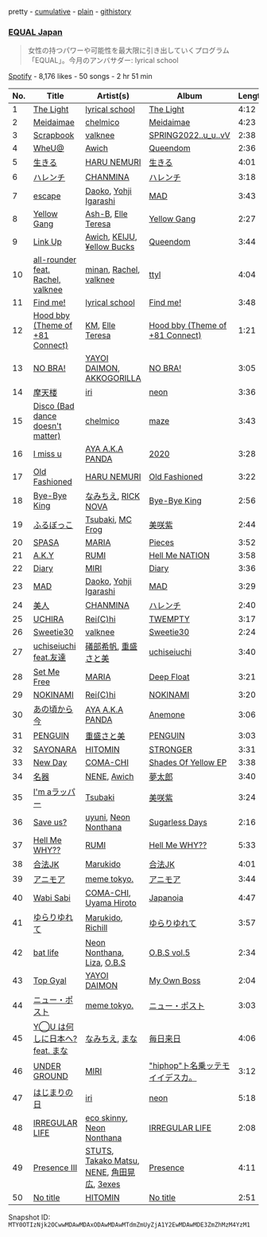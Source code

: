 pretty - [cumulative](/playlists/cumulative/37i9dQZF1DX2K2376Q0zTJ.md) - [plain](/playlists/plain/37i9dQZF1DX2K2376Q0zTJ) - [githistory](https://github.githistory.xyz/mackorone/spotify-playlist-archive/blob/main/playlists/plain/37i9dQZF1DX2K2376Q0zTJ)

### [EQUAL Japan](https://open.spotify.com/playlist/37i9dQZF1DX2K2376Q0zTJ)

> 女性の持つパワーや可能性を最大限に引き出していくプログラム「EQUAL」。今月のアンバサダー:  lyrical school

[Spotify](https://open.spotify.com/user/spotify) - 8,176 likes - 50 songs - 2 hr 51 min

| No. | Title | Artist(s) | Album | Length |
|---|---|---|---|---|
| 1 | [The Light](https://open.spotify.com/track/4MXjIVrCiqWA2h8PTQPaeU) | [lyrical school](https://open.spotify.com/artist/6V7cWMccRQEiOWSqygWYeK) | [The Light](https://open.spotify.com/album/2g1NSuuk9unmJMKofGUM2f) | 4:12 |
| 2 | [Meidaimae](https://open.spotify.com/track/231UG79D3cxclM5WAkLWrO) | [chelmico](https://open.spotify.com/artist/6sAONleCsmAyP87OHsVAPV) | [Meidaimae](https://open.spotify.com/album/1aPnyYlDvtm7Xb83s6hdQ8) | 4:23 |
| 3 | [Scrapbook](https://open.spotify.com/track/7ffb4pcISLct97b8Ix468I) | [valknee](https://open.spotify.com/artist/5XOjyFVFORvz5wwievXJNn) | [SPRING2022..u\_u..vV](https://open.spotify.com/album/5n9HrbabSmtVlrUff9C4hw) | 2:38 |
| 4 | [WheU@](https://open.spotify.com/track/1KcFkzqfzSxNSyntCgY3UR) | [Awich](https://open.spotify.com/artist/0FnDCrmcQT8qz5TEsZIYw5) | [Queendom](https://open.spotify.com/album/4jj5K8UuV6fBOHj4nOCOON) | 2:36 |
| 5 | [生きる](https://open.spotify.com/track/7KGLZBRgherjXdWkCgVhqS) | [HARU NEMURI](https://open.spotify.com/artist/3cn7Ujrlj3rdyuqmOYhBJT) | [生きる](https://open.spotify.com/album/5I4xaUGynFIeZR3ZRAMiCE) | 4:01 |
| 6 | [ハレンチ](https://open.spotify.com/track/2BfzhBl79bcPOHHXAXJkTY) | [CHANMINA](https://open.spotify.com/artist/2vjeuQwzSP5ErC1S41gONX) | [ハレンチ](https://open.spotify.com/album/7FlnNVqs9nwO2NKe37zxFh) | 3:18 |
| 7 | [escape](https://open.spotify.com/track/0ycOGquMdMgfKRW4P3u5We) | [Daoko](https://open.spotify.com/artist/5Qeyh2XKoITt1mlEVtzazC), [Yohji Igarashi](https://open.spotify.com/artist/4Wp4OXDldnaJ0JPRpkUKQs) | [MAD](https://open.spotify.com/album/4cOBpDn4PKOzDQNgnwYJOU) | 3:43 |
| 8 | [Yellow Gang](https://open.spotify.com/track/5QBrOei7ufS1YKeDCj1z2g) | [Ash\-B](https://open.spotify.com/artist/78l5b6jXVHHTrRCzSx1ku4), [Elle Teresa](https://open.spotify.com/artist/3eP3EbQEnina3kh1UTNvbj) | [Yellow Gang](https://open.spotify.com/album/5GbM16ZUU3LKQrJpwXnAPH) | 2:27 |
| 9 | [Link Up](https://open.spotify.com/track/08fh3LXCZvDV6jgGwC2Usf) | [Awich](https://open.spotify.com/artist/0FnDCrmcQT8qz5TEsZIYw5), [KEIJU](https://open.spotify.com/artist/7K3bqkZs0SVUS9K13bnwHL), [¥ellow Bucks](https://open.spotify.com/artist/1Fe6FA7A57suR2KAaERpqH) | [Queendom](https://open.spotify.com/album/4jj5K8UuV6fBOHj4nOCOON) | 3:44 |
| 10 | [all\-rounder feat\. Rachel, valknee](https://open.spotify.com/track/2PPLR5sM7FOqCy3nCAiDhO) | [minan](https://open.spotify.com/artist/7JYvme1EZU4RbxTjqVGkwh), [Rachel](https://open.spotify.com/artist/6k2XA52whNeJDYbIes1nOC), [valknee](https://open.spotify.com/artist/5XOjyFVFORvz5wwievXJNn) | [ttyl](https://open.spotify.com/album/0McmwzkKm1RSEZSjlfMbed) | 4:04 |
| 11 | [Find me!](https://open.spotify.com/track/2dNrPqEJvwOQURA0sKx9uG) | [lyrical school](https://open.spotify.com/artist/6V7cWMccRQEiOWSqygWYeK) | [Find me!](https://open.spotify.com/album/0Xls8W7f64nPmP9YQ3Lnr3) | 3:48 |
| 12 | [Hood bby \(Theme of +81 Connect\)](https://open.spotify.com/track/4k3e5VLYGX2NrAXZZfPDyQ) | [KM](https://open.spotify.com/artist/2Nz5XwOa02deTyyS2vw5Wa), [Elle Teresa](https://open.spotify.com/artist/3eP3EbQEnina3kh1UTNvbj) | [Hood bby \(Theme of +81 Connect\)](https://open.spotify.com/album/6Y5o1FWgV2kYo8FTFxLlHh) | 1:21 |
| 13 | [NO BRA!](https://open.spotify.com/track/6S01qsUQq0mMlBga28BoWx) | [YAYOI DAIMON](https://open.spotify.com/artist/6u1eX0H0rWHLh3Dq1ASdUb), [AKKOGORILLA](https://open.spotify.com/artist/7hAHFeP5IiecsxxczqKt0U) | [NO BRA!](https://open.spotify.com/album/4C7RfD8GktBck4JQZUjQTI) | 3:05 |
| 14 | [摩天楼](https://open.spotify.com/track/6HrRqbT6lIFJa8grf7vYNO) | [iri](https://open.spotify.com/artist/1mN9lPKzTRTOop4u7S1Uy9) | [neon](https://open.spotify.com/album/6MFq8UGpeyZW8dxFR6PNMp) | 3:36 |
| 15 | [Disco \(Bad dance doesn't matter\)](https://open.spotify.com/track/17JZ5WJ1XZfAMmI1s1OGB0) | [chelmico](https://open.spotify.com/artist/6sAONleCsmAyP87OHsVAPV) | [maze](https://open.spotify.com/album/6t1kYddCW5E9StZEf0UxMd) | 3:43 |
| 16 | [I miss u](https://open.spotify.com/track/668sMqHabPV0qMSO1lAy7l) | [AYA A.K.A PANDA](https://open.spotify.com/artist/6H3niqx3EU1Cg14nMe0PhN) | [2020](https://open.spotify.com/album/2dCJfiewbVEGiegYO9Dnnj) | 3:28 |
| 17 | [Old Fashioned](https://open.spotify.com/track/0yhssomPAIOv4cL3HwIAzN) | [HARU NEMURI](https://open.spotify.com/artist/3cn7Ujrlj3rdyuqmOYhBJT) | [Old Fashioned](https://open.spotify.com/album/791Y0tkLWKDUzXKyEp89IG) | 3:22 |
| 18 | [Bye\-Bye King](https://open.spotify.com/track/0zTHa1Kd07I1VTZX8jMKrb) | [なみちえ](https://open.spotify.com/artist/5oLsQ9qhHfYCV5L5XNMxAZ), [RICK NOVA](https://open.spotify.com/artist/7flydDGMB0orujddPJZnTg) | [Bye\-Bye King](https://open.spotify.com/album/355SYUVufkwA8t7mDJEJQK) | 2:56 |
| 19 | [ふるぼっこ](https://open.spotify.com/track/1lVr6rjGU0dt6X7Edd54iD) | [Tsubaki](https://open.spotify.com/artist/1kTgsTapNxgD7vcgcBoxMx), [MC Frog](https://open.spotify.com/artist/385MSYtdD8L1BIbnGTfcvj) | [美咲紫](https://open.spotify.com/album/4LD8HT7igWoMkE0XbvpBXE) | 2:44 |
| 20 | [SPASA](https://open.spotify.com/track/3FkbGKdgg7yeYqbE8N6Eyw) | [MARIA](https://open.spotify.com/artist/7tKxdhFrTaqJPI7rBFmIU6) | [Pieces](https://open.spotify.com/album/5T5HM6A1cCoPVi4mKhiTM2) | 3:52 |
| 21 | [A.K.Y](https://open.spotify.com/track/03GB22WsBDXi7SBTZSrJkD) | [RUMI](https://open.spotify.com/artist/7DCJDPInYy4TPJyQkkxHQO) | [Hell Me NATION](https://open.spotify.com/album/2GMBlIxhihEuAOL0hI2iqB) | 3:58 |
| 22 | [Diary](https://open.spotify.com/track/2hfepudUeftsxa5udmLqai) | [MIRI](https://open.spotify.com/artist/1xfPSDV9Xxi4Yyuru7e6Ln) | [Diary](https://open.spotify.com/album/5KnnAGq0OfqHOKKUb1fZCs) | 3:36 |
| 23 | [MAD](https://open.spotify.com/track/5POPCrXiKvVDVaJrrssVk0) | [Daoko](https://open.spotify.com/artist/5Qeyh2XKoITt1mlEVtzazC), [Yohji Igarashi](https://open.spotify.com/artist/4Wp4OXDldnaJ0JPRpkUKQs) | [MAD](https://open.spotify.com/album/4cOBpDn4PKOzDQNgnwYJOU) | 3:29 |
| 24 | [美人](https://open.spotify.com/track/3t7mVfDiaN6YvosOLQn5Vy) | [CHANMINA](https://open.spotify.com/artist/2vjeuQwzSP5ErC1S41gONX) | [ハレンチ](https://open.spotify.com/album/7FlnNVqs9nwO2NKe37zxFh) | 2:40 |
| 25 | [UCHIRA](https://open.spotify.com/track/7cqayEsQ3vZ846dSeCEgBk) | [Rei\(C\)hi](https://open.spotify.com/artist/5BQWK2wChHTnJKqmgR9D3D) | [TWEMPTY](https://open.spotify.com/album/679vI0ghLU47ErmgXvyFrb) | 3:17 |
| 26 | [Sweetie30](https://open.spotify.com/track/4SYzNipXdAQ5aBDOv6THbo) | [valknee](https://open.spotify.com/artist/5XOjyFVFORvz5wwievXJNn) | [Sweetie30](https://open.spotify.com/album/5SQlhiHZwH3drVegmrnAmF) | 2:24 |
| 27 | [uchiseiuchi feat.友達](https://open.spotify.com/track/6JF2hhQr0zcBYhckwZpv12) | [礒部希帆](https://open.spotify.com/artist/1ROcTcU2ZQ4LpEVWVPS0ty), [重盛さと美](https://open.spotify.com/artist/520STFW9IFHZA5A1WPWUeZ) | [uchiseiuchi](https://open.spotify.com/album/1jl3gPRxjb1yHcAoCGure7) | 3:40 |
| 28 | [Set Me Free](https://open.spotify.com/track/4A7s3nRGy8jAqUJXZrRTpo) | [MARIA](https://open.spotify.com/artist/7tKxdhFrTaqJPI7rBFmIU6) | [Deep Float](https://open.spotify.com/album/3Xn4Bprs3pQu4fMMgfIvxQ) | 3:21 |
| 29 | [NOKINAMI](https://open.spotify.com/track/5sT4F1U3aOVx6GixtNVhHk) | [Rei\(C\)hi](https://open.spotify.com/artist/5BQWK2wChHTnJKqmgR9D3D) | [NOKINAMI](https://open.spotify.com/album/2ywOrbb3VKCzg1aOzIDJID) | 3:20 |
| 30 | [あの頃から今](https://open.spotify.com/track/5NsxBpNnsFqYsXr5efHTCm) | [AYA A.K.A PANDA](https://open.spotify.com/artist/6H3niqx3EU1Cg14nMe0PhN) | [Anemone](https://open.spotify.com/album/6ShwuXacaFJ6wjPVQXJoum) | 3:06 |
| 31 | [PENGUIN](https://open.spotify.com/track/6h2BSiiLu9gNNVKbaAt2GS) | [重盛さと美](https://open.spotify.com/artist/520STFW9IFHZA5A1WPWUeZ) | [PENGUIN](https://open.spotify.com/album/0k1hj2yTQpt5weUHOheTk3) | 3:03 |
| 32 | [SAYONARA](https://open.spotify.com/track/0uNZ5d4P6Ae8uYHExfBeG4) | [HITOMIN](https://open.spotify.com/artist/54WlbKLgYBjRlWsee92OJt) | [STRONGER](https://open.spotify.com/album/0BcMPgGXqmezPBvaFfZcTK) | 3:31 |
| 33 | [New Day](https://open.spotify.com/track/0tQVgQtzkzYlrEG1D6SXhx) | [COMA\-CHI](https://open.spotify.com/artist/1EGbVC1fE68gQaPrYEyr99) | [Shades Of Yellow EP](https://open.spotify.com/album/0nhCGmTwYyu1zKA6bAnVJc) | 3:38 |
| 34 | [名器](https://open.spotify.com/track/61Y7pCiWDqE3wRxv2rWpDD) | [NENE](https://open.spotify.com/artist/1uNnKxEFiPfhNAIPCvGRhG), [Awich](https://open.spotify.com/artist/0FnDCrmcQT8qz5TEsZIYw5) | [夢太郎](https://open.spotify.com/album/27SWtd9IEVqpdzsKpEHADm) | 3:40 |
| 35 | [I'm aラッパー](https://open.spotify.com/track/7g22EjG4pveRIBtFy2mMx8) | [Tsubaki](https://open.spotify.com/artist/1kTgsTapNxgD7vcgcBoxMx) | [美咲紫](https://open.spotify.com/album/4LD8HT7igWoMkE0XbvpBXE) | 3:24 |
| 36 | [Save us?](https://open.spotify.com/track/63n9gGSFjFxKcSPan6oBQu) | [uyuni](https://open.spotify.com/artist/2RKWObN13uSEWLSr866rSn), [Neon Nonthana](https://open.spotify.com/artist/5wMTr5Xt9bqktsgr5UDQKn) | [Sugarless Days](https://open.spotify.com/album/5ris25zLEOGTtCYIAtlTQB) | 2:16 |
| 37 | [Hell Me WHY??](https://open.spotify.com/track/650zlLd3LSQTpeXkjeN8av) | [RUMI](https://open.spotify.com/artist/7DCJDPInYy4TPJyQkkxHQO) | [Hell Me WHY??](https://open.spotify.com/album/4svXnvnUZvJI4dnNd7FSNU) | 5:33 |
| 38 | [合法JK](https://open.spotify.com/track/15mOgbzzbYiqirUwygjLjR) | [Marukido](https://open.spotify.com/artist/2TGGk4cLMH1vGMAktQBhZT) | [合法JK](https://open.spotify.com/album/0QvE1F4TjPE62NSC2Dhodk) | 4:01 |
| 39 | [アニモア](https://open.spotify.com/track/4TzuDm2rgw88f1Qg0FeYUV) | [meme tokyo.](https://open.spotify.com/artist/17MHlwdSz1PIXcfsqaLflw) | [アニモア](https://open.spotify.com/album/3H0ekAqElJj9QQmiv5HRlC) | 3:44 |
| 40 | [Wabi Sabi](https://open.spotify.com/track/3vzMrqNtt2LxwVegL844xO) | [COMA\-CHI](https://open.spotify.com/artist/1EGbVC1fE68gQaPrYEyr99), [Uyama Hiroto](https://open.spotify.com/artist/6AE5XsUcbWE2XrQccVVJyd) | [Japanoia](https://open.spotify.com/album/1XuxCsyPsJLoXpb7xXIidt) | 4:47 |
| 41 | [ゆらりゆれて](https://open.spotify.com/track/7o20J7PL8g7vIquBYLicKC) | [Marukido](https://open.spotify.com/artist/2TGGk4cLMH1vGMAktQBhZT), [Richill](https://open.spotify.com/artist/3LPmZauf3fUMOzH9bfrr7r) | [ゆらりゆれて](https://open.spotify.com/album/40taRKyVzBl2WVsgw0b25B) | 3:57 |
| 42 | [bat life](https://open.spotify.com/track/33KfkUKFNKAz5aaGEDeAXO) | [Neon Nonthana](https://open.spotify.com/artist/5wMTr5Xt9bqktsgr5UDQKn), [Liza](https://open.spotify.com/artist/2lt6QQR32fKGBooeTvd2wd), [O.B.S](https://open.spotify.com/artist/6ehbOKilvTO8HaOW3Zkrqn) | [O.B.S vol.5](https://open.spotify.com/album/7khmNLrUL074glNCwZggfx) | 2:34 |
| 43 | [Top Gyal](https://open.spotify.com/track/6OsCeM1LqhGevhXtj4ApuK) | [YAYOI DAIMON](https://open.spotify.com/artist/6u1eX0H0rWHLh3Dq1ASdUb) | [My Own Boss](https://open.spotify.com/album/41MyHcgw5yOYPpXFW2eDk2) | 2:04 |
| 44 | [ニュー・ポスト](https://open.spotify.com/track/7snmcOI8fQSLpZQVESt5kW) | [meme tokyo.](https://open.spotify.com/artist/17MHlwdSz1PIXcfsqaLflw) | [ニュー・ポスト](https://open.spotify.com/album/3R8dJf7yZFcjBzJLJYFHiY) | 3:03 |
| 45 | [Y◯U は何しに日本へ? feat\. まな](https://open.spotify.com/track/6Af8LOB8zWP5LQEktmXLqV) | [なみちえ](https://open.spotify.com/artist/5oLsQ9qhHfYCV5L5XNMxAZ), [まな](https://open.spotify.com/artist/1FsUIdrqaJkJDw53Lj38Zj) | [毎日来日](https://open.spotify.com/album/6SFhvdxeemFjWzTfE46PbN) | 4:06 |
| 46 | [UNDER GROUND](https://open.spotify.com/track/23bgScIKHnPmGbnAWiVNey) | [MIRI](https://open.spotify.com/artist/1xfPSDV9Xxi4Yyuru7e6Ln) | ["hiphop"ト名乗ッテモイイデスカ。](https://open.spotify.com/album/3JMNIN1TbOraioRc9in1OC) | 3:12 |
| 47 | [はじまりの日](https://open.spotify.com/track/4mQ3FeulKXnK9ChIzSmW42) | [iri](https://open.spotify.com/artist/1mN9lPKzTRTOop4u7S1Uy9) | [neon](https://open.spotify.com/album/6MFq8UGpeyZW8dxFR6PNMp) | 5:18 |
| 48 | [IRREGULAR LIFE](https://open.spotify.com/track/0d2a2dazmNexzIDBOHsnSY) | [eco skinny](https://open.spotify.com/artist/5XAY6FqqxqPclsCmTVaqkb), [Neon Nonthana](https://open.spotify.com/artist/5wMTr5Xt9bqktsgr5UDQKn) | [IRREGULAR LIFE](https://open.spotify.com/album/2l1yExF7fdGlNpgFBdAtjT) | 2:08 |
| 49 | [Presence III](https://open.spotify.com/track/4jPmKeadryiIXkpHGgmGtP) | [STUTS](https://open.spotify.com/artist/0qC4CNzOUtgdmdVzRqCa1d), [Takako Matsu](https://open.spotify.com/artist/1UDGHCGnWyikwidtaymNpz), [NENE](https://open.spotify.com/artist/1uNnKxEFiPfhNAIPCvGRhG), [角田晃広](https://open.spotify.com/artist/5MLbXwg6eC6pjnitNN12GD), [3exes](https://open.spotify.com/artist/2VNaqz6PRTduwGnaaWgwE5) | [Presence](https://open.spotify.com/album/7phQpXC8t9cF5VbtKJx1aD) | 4:11 |
| 50 | [No title](https://open.spotify.com/track/0XdI3wpcggUraCOrREycp5) | [HITOMIN](https://open.spotify.com/artist/54WlbKLgYBjRlWsee92OJt) | [No title](https://open.spotify.com/album/2gT1KUYWvD5nH24NSk1dep) | 2:51 |

Snapshot ID: `MTY0OTIzNjk2OCwwMDAwMDAxODAwMDAwMTdmZmUyZjA1Y2EwMDAwMDE3ZmZhMzM4YzM1`
